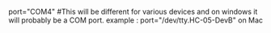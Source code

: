 port="COM4" #This will be different for various devices and on windows it will probably be a COM port. example : port="/dev/tty.HC-05-DevB" on Mac
